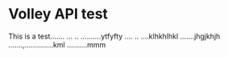 # Volley API test
This is a test.......
...
..
..........ytfyfty
....
..
....klhkhlhkl
.......jhgjkhjh
.......,..............kml
..........mmm
